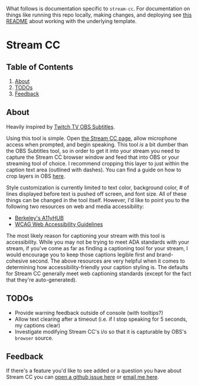 What follows is documentation specific to `stream-cc`. For documentation on things like running this repo locally, making changes, and deploying see [this README](https://github.com/tchryssos/parcel-template/blob/main/README.md) about working with the underlying template.

# Stream CC

## Table of Contents

1. [About](https://github.com/tchryssos/stream-cc#about)
1. [TODOs](https://github.com/tchryssos/stream-cc#todos)
1. [Feedback](https://github.com/tchryssos/stream-cc#feedback)

## About

Heavily inspired by [Twitch TV OBS Subtitles](https://www.pubnub.com/developers/twitch-tv-obs-subtitles/).

Using this tool is simple. Open [the Stream CC page](https://tchryssos.github.io/stream-cc/), allow microphone access when prompted, and begin speaking. This tool _is_ a bit dumber than the OBS Subtitles tool, so in order to get it into your stream you need to capture the Stream CC browser window and feed that into OBS or your streaming tool of choice. I recommend cropping this layer to just within the caption text area (outlined with dashes). You can find a guide on how to crop layers in OBS [here](https://streamshark.io/obs-guide/cropping-a-layer).

Style customization is currently limited to text color, background color, # of lines displayed before text is pushed off screen, and font size. All of these things can be changed in the tool itself. However, I'd like to point you to the following two resources on web and media accessibility:

- [Berkeley's A11yHUB](https://onlinelearning.berkeley.edu/courses/433559/pages/captioning-standards-and-best-practices)
- [WCAG Web Accessibility Guidelines](https://www.w3.org/WAI/standards-guidelines/wcag/)

The most likely reason for captioning your stream with this tool is accessibility. While you may not be trying to meet ADA standards with your stream, if you've come as far as finding a captioning tool for your stream, I would encourage you to keep those captions legible first and brand-cohesive second. The above resources are very helpful when it comes to determining how accessibility-friendly your caption styling is. The defaults for Stream CC generally meet web captioning standards (except for the fact that they're auto-generated).

## TODOs

- Provide warning feedback outside of console (with tooltips?)
- Allow text clearing after a timeout (i.e. if I stop speaking for 5 seconds, my captions clear)
- Investigate modifying Stream CC's i/o so that it is capturable by OBS's `browser` source.

## Feedback

If there's a feature you'd like to see added or a question you have about Stream CC you can [open a github issue here](https://github.com/tchryssos/stream-cc/issues) or [email me here](mailto:troychryssos@gmail.com?subject="Stream%20CC").
